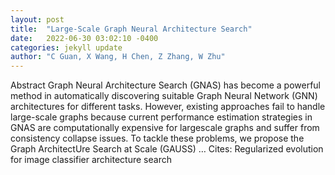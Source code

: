 ```yaml
---
layout: post
title:  "Large-Scale Graph Neural Architecture Search"
date:   2022-06-30 03:02:10 -0400
categories: jekyll update
author: "C Guan, X Wang, H Chen, Z Zhang, W Zhu"
---
```

Abstract Graph Neural Architecture Search (GNAS) has become a powerful method in automatically discovering suitable Graph Neural Network (GNN) architectures for different tasks. However, existing approaches fail to handle large-scale graphs because current performance estimation strategies in GNAS are computationally expensive for largescale graphs and suffer from consistency collapse issues. To tackle these problems, we propose the Graph ArchitectUre Search at Scale (GAUSS) …
Cites: ‪Regularized evolution for image classifier architecture search‬  